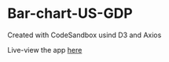 # Bar-chart-US-GDP

Created with CodeSandbox usind D3 and Axios

Live-view the app [here](https://xx6i4.csb.app/)

[app image capture]: https://uploads.codesandbox.io/uploads/user/3da8032e-cd8c-4966-8d2b-a74f580418b9/E0wu-US+GDP.png "app image capture"
